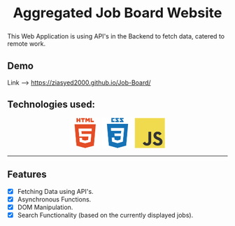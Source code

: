 ## **<h2 align="center">Aggregated Job Board Website</h2>**
This Web Application is using API's in the Backend to fetch data, catered to remote work. 

## Demo

Link --> https://ziasyed2000.github.io/Job-Board/


## Technologies used:
<p align="center">
<img src="https://github.com/devicons/devicon/blob/master/icons/html5/html5-plain-wordmark.svg" alt="html5"  width="70" height="70"/>
<img src="https://github.com/devicons/devicon/blob/master/icons/css3/css3-plain-wordmark.svg" alt="css3" width="70" height="70"/>
<img src="https://github.com/devicons/devicon/blob/master/icons/javascript/javascript-original.svg" alt="javascript" width="70" height="70"/>
</p>

---

## Features
- [x] Fetching Data using API's.
- [x] Asynchronous Functions.
- [x] DOM Manipulation.
- [x] Search Functionality (based on the currently displayed jobs).
